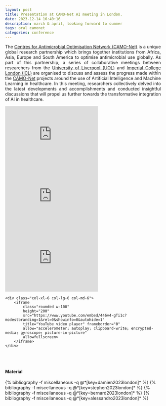 ```yaml
---
layout: post
title: Presentation at CAMO-Net AI meeting in London.
date: 2023-12-14 16:40:16
description: march & april, looking forward to summer
tags: oral camonet
categories: conference
---
```


<p align="justify">
    The <a href="https://bahp.github.io/portfolio-academic/projects/camonet/">Centres for Antimicrobial Optimisation Network (CAMO-Net)</a> 
    is a unique global research partnership which brings together institutions from Africa, Asia, 
    Europe and South America to optimise antimicrobial use globally. As part of this partnership, a 
    series of collaborative meetings between researchers from the 
    <a href="https://www.liverpool.ac.uk/">University of Liverpool (UOL)</a> and 
    <a href="https://www.imperial.ac.uk/">Imperial College London (ICL)</a> are organised to discuss 
    and assess the progress made within the 
    <a href="https://bahp.github.io/portfolio-academic/projects/camonet/">CAMO-Net</a> projects 
    around the use of Artificial Intelligence and Machine Learning in healthcare. In this meeting, 
    researchers collectively delved into the latest developments and accomplishments and conducted 
    insightful discussions that will propel us further towards the transformative integration of AI 
    in healthcare. 
</p>

<div class="row justify-content-sm-center">
    <div class="col-xl-6 col-lg-6 col-md-6">
        <iframe 
            class="rounded w-100"
            height="200"
            src="https://www.youtube.com/embed/3zpCxYpnQBM?modestbranding=1&rel=0&showinfo=0&autohide=1" 
            title="YouTube video player" frameborder="0"
            allow="accelerometer; autoplay; clipboard-write; encrypted-media; gyroscope; picture-in-picture" 
            allowfullscreen>
        </iframe>    
    </div>
    <div class="col-xl-6 col-lg-6 col-md-6">
        <iframe 
            class="rounded w-100"
            height="200"
            src="https://www.youtube.com/embed/pmNNNifMeSQ?modestbranding=1&rel=0&showinfo=0&autohide=1" 
            title="YouTube video player" frameborder="0"
            allow="accelerometer; autoplay; clipboard-write; encrypted-media; gyroscope; picture-in-picture" 
            allowfullscreen>
        </iframe>    
    </div>
</div>

<div class="row justify-content-sm-center">
    <div class="col-xl-6 col-lg-6 col-md-6">
        <iframe 
            class="rounded w-100"
            height="200"
            src="https://www.youtube.com/embed/KpqNTxId4N8?modestbranding=1&rel=0&showinfo=0&autohide=1" 
            title="YouTube video player" frameborder="0" 
            allow="accelerometer; autoplay; clipboard-write; encrypted-media; gyroscope; picture-in-picture" 
            allowfullscreen>
        </iframe>
    </div>
    
    <div class="col-xl-6 col-lg-6 col-md-6">
        <iframe 
            class="rounded w-100"
            height="200"
            src="https://www.youtube.com/embed/446v4-gTi1c?modestbranding=1&rel=0&showinfo=0&autohide=1" 
            title="YouTube video player" frameborder="0" 
            allow="accelerometer; autoplay; clipboard-write; encrypted-media; gyroscope; picture-in-picture" 
            allowfullscreen>
        </iframe>
    </div>
</div>

<br><br>

#### Material

<!-- Summaries generated with www.summarize.tech -->

<div class="publications">
   {% bibliography -f miscellaneous -q @*[key=damien2023london]* %}
   {% bibliography -f miscellaneous -q @*[key=stephen2023london]* %}
   {% bibliography -f miscellaneous -q @*[key=bernard2023london]* %}
   {% bibliography -f miscellaneous -q @*[key=alessandro2023london]* %}
</div>
